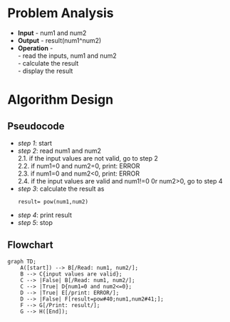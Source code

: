# Problem Analysis
+ **Input** - num1 and num2
+ **Output** - result(num1^num2)
+ **Operation** -\
          - read the inputs, num1 and num2\
          - calculate the result\
          - display the result
# Algorithm Design
  ## Pseudocode
+ *step 1*: start
+ *step 2*: read num1 and num2\
        2.1. if the input values are not valid, go to step 2\
        2.2. if num1=0 and num2=0, print: ERROR\
        2.3. if num1=0 and num2<0, print: ERROR\
        2.4. if the input values are valid and num1!=0 0r num2>0, go to step 4
+ *step 3*: calculate the result as
   ```
   result= pow(num1,num2)
   ```
+ *step 4*: print result
+ *step 5*: stop
## Flowchart
```mermaid
graph TD;
    A([start]) --> B[/Read: num1, num2/];
    B --> C{input values are valid};
    C --> |False| B[/Read: num1, num2/];
    C --> |True| D{num1=0 and num2<=0};
    D --> |True| E[/print: ERROR/];
    D --> |False| F[result=pow#40;num1,num2#41;];
    F --> G[/Print: result/];
    G --> H([End]);
